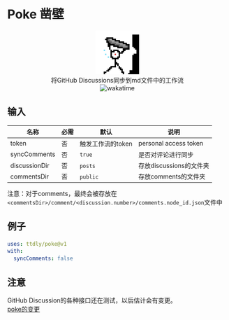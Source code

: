 # Poke 凿壁
<p align="center">
<img src="logo.svg" alt="logo" width="100" height="100"/><br>
<span>将GitHub Discussions同步到md文件中的工作流</span><br>
<img src="https://wakatime.com/badge/user/6db69406-3bcf-452c-8326-8bdda3bc3129/project/f9c9b883-b0d3-45f0-a50d-a9553192d8f6.svg" alt="wakatime">
</p>


## 输入

| 名称            | 必需  | 默认          | 说明                    |
|---------------|-----|-------------|-----------------------|
| token         | 否   | 触发工作流的token | personal access token |
| syncComments  | 否   | `true`      | 是否对评论进行同步             |
| discussionDir | 否   | `posts`     | 存放discussions的文件夹     |
| commentsDir   | 否   | `public`    | 存放comments的文件夹        |
注意：对于comments，最终会被存放在`<commentsDir>/comment/<discussion.number>/comments.node_id.json`文件中

## 例子

```yaml
uses: ttdly/poke@v1
with:
  syncComments: false
```

## 注意
GitHub Discussion的各种接口还在测试，以后估计会有变更。  
[poke的变更](https://github.com/ttdly/poke/blob/main/CHANGELOG.md)
